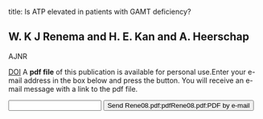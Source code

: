 title: Is ATP elevated in patients with GAMT deficiency?

## W. K J Renema and H. E. Kan and A. Heerschap
AJNR

<a href="https://doi.org/10.3174/ajnr.A0803">DOI</a>
A <b>pdf file</b> of this publication is available for personal use.Enter your e-mail address in the box below and press the button. You will receive an e-mail message with a link to the pdf file.
<form action="sender.php">  <input type="text" name="email">  <input type="submit" value="Send Rene08.pdf:pdfRene08.pdf:PDF by e-mail"></form>